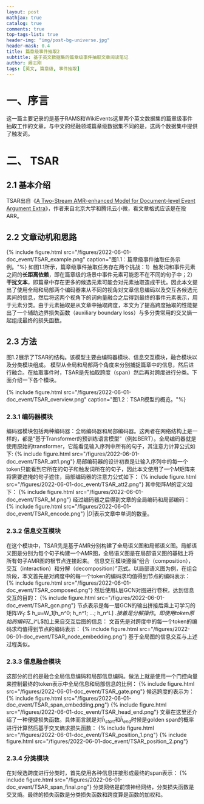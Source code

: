 ```yaml
---
layout: post
mathjax: true
catalog: true
comments: true
top-tags-list: true
header-img: "img/post-bg-universe.jpg"
header-mask: 0.4
title: 篇章级事件抽取2
subtitle: 基于英文数据集的篇章级事件抽取文章阅读笔记
author: 阚志刚
tags: [英文, 篇章级, 事件抽取]
---
```



# 一、序言
这一篇主要记录的是基于RAMS和WikiEvents这里两个英文数据集的篇章级事件抽取工作的文章，与中文的经融领域篇章级数据集不同的是，这两个数据集中提供了触发词。

# 二、 TSAR

## 2.1 基本介绍
TSAR出自《[A Two-Stream AMR-enhanced Model for Document-level Event Argument Extra](https://arxiv.org/pdf/2205.00241.pdf)》，作者来自北京大学和腾讯云小微，看文章格式应该是在投ARR。

## 2.2 文章动机和思路

{% include figure.html src="/figures/2022-06-01-doc_event/TSAR_example.png" caption="图1.1：篇章级事件抽取任务示例。"%}
如图1.1所示，篇章级事件抽取任务存在两个挑战：1）触发词和事件元素之间的**长距离依赖**，即在篇章级的场景中事件元素可能恩不在不同的句子中；2）**干扰文本**，即篇章中存在更多的候选元素可能会对元素抽取造成干扰。因此本文提出了使用全局和局部两个编码器来从不同的视角对文章信息编码以及交互各候选元素间的信息，然后将这两个视角下的词向量融合之后得到最终的事件元素表示，用于元素分类。由于元素抽取是从文章中抽取跨度，本文为了提高跨度抽取的性能提出了一个辅助边界损失函数（auxiliary boundary loss）与多分类常用的交叉熵一起组成最终的损失函数。

## 2.3 方法

图1.2展示了TSAR的结构。该模型主要由编码器模块、信息交互模块，融合模块以及分类模块组成。 模型从全局和局部两个角度来分别捕捉篇章中的信息，然后进行融合。在抽取事件时，TSAR是先抽取跨度（span）然后再对跨度进行分类。下面介绍一下各个模块。

{% include figure.html src="/figures/2022-06-01-doc_event/TSAR_overview.png" caption="图1.2：TSAR模型的概览。"%}

### 2.3.1 编码器模块

编码器模块包括两种编码器：全局编码器和局部编码器。这两者在网络结构上是一样的，都是“基于Transformer的预训练语言模型”（例如BERT）。全局编码器就是使用原始的transformer，它能看见输入序列中所有的句子，其注意力计算公式如下:
{% include figure.html src="/figures/2022-06-01-doc_event/TSAR_att1.png"}
局部编码器的设计初衷是让输入序列中的每一个token只能看到它所在的句子和触发词所在的句子，因此本文使用了一个$M$矩阵来将需要遮掩的句子遮住，局部编码器的注意力公式如下：
{% include figure.html src="/figures/2022-06-01-doc_event/TSAR_att2.png"}
其中矩阵$M$的定义如下：
{% include figure.html src="/figures/2022-06-01-doc_event/TSAR_M.png"}
经过编码器之后得到文章的全局编码和局部编码：
{% include figure.html src="/figures/2022-06-01-doc_event/TSAR_encode.png"}
$|D|$表示文章中单词的数量。

### 2.3.2 信息交互模块

在这个模块中，TSAR先是基于AMR分别构建了全局语义图和局部语义图。局部语义图是分别为每个句子构建一个AMR图，全局语义图是在局部语义图的基础上将所有句子AMR图的根节点连接起来。
信息交互模块遵循“组合（composition），交互（interaction）和分解（decomposition）”范式。以局部语义图为例，在组合阶段，本文首先是对跨度中的每一个token的编码求均值得到节点的编码表示：
{% include figure.html src="/figures/2022-06-01-doc_event/TSAR_composed.png"}
然后使用$L$层GCN对图进行卷积，达到信息交互的目的：
{% include figure.html src="/figures/2022-06-01-doc_event/TSAR_gcn.png"}
节点表示是每一层GCN的输出拼接后乘上可学习的矩阵$W_1$: $ h_u=W_1[h_n^0; h_n^1; ...; h_n^L] $.
接着是分解操作。即使用token原始的编码$Z_i^L$加上来自交互后图的信息：
文首先是对跨度中的每一个token的编码求均值得到节点的编码表示：
{% include figure.html src="/figures/2022-06-01-doc_event/TSAR_node_embedding.png"}
基于全局图的信息交互与上述过程类似。


### 2.3.3 信息融合模块

这部分的目的是融合全局信息编码和局部信息编码。做法上就是使用一个门控向量来控制最终的token表示中全局信息和局部信息的比例：
{% include figure.html src="/figures/2022-06-01-doc_event/TSAR_gate.png"}
候选跨度的表示为：
{% include figure.html src="/figures/2022-06-01-doc_event/TSAR_span_embedding.png"}
{% include figure.html src="/figures/2022-06-01-doc_event/TSAR_head_end.png"}
文章在这里还介绍了一种便捷损失函数。具体而言就是对$\tilde{h}_{start}$和$\tilde{h}_{end}$时候是golden span的概率进行计算然后基于交叉熵求损失函数：
{% include figure.html src="/figures/2022-06-01-doc_event/TSAR_position_1.png"}
{% include figure.html src="/figures/2022-06-01-doc_event/TSAR_position_2.png"}

### 2.3.4 分类模块

在对候选跨度进行分类时，首先使用各种信息拼接形成最终的span表示：
{% include figure.html src="/figures/2022-06-01-doc_event/TSAR_span_final.png"}
分类网络是前馈神经网络，分类损失函数是交叉熵。最终的损失函数是分类损失函数和跨度算是函数的加权和。


